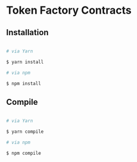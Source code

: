 
# Token Factory Contracts

  

## Installation

  

```sh

# via Yarn

$ yarn install

# via npm

$ npm install

```

  

## Compile

  

```sh

# via Yarn

$ yarn compile

# via npm

$ npm compile

```